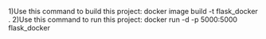 1)Use this command to build this project:
  docker image build -t flask_docker .
2)Use this command to run this project:
  docker run -d -p 5000:5000 flask_docker

